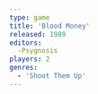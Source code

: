 ```yaml
---
type: game
title: 'Blood Money'
released: 1989
editors: 
  -Psygnosis
players: 2
genres:
  - 'Shoot Them Up'
---
```

